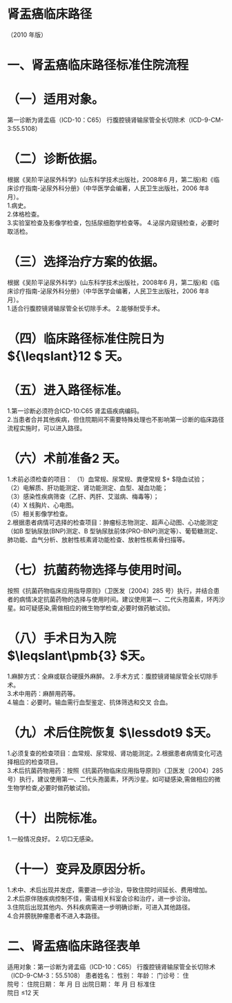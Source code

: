 # 肾盂癌临床路径  
（2010 年版）  
# 一、肾盂癌临床路径标准住院流程  
# （一）适用对象。  
第一诊断为肾盂癌（ICD-10：C65） 行腹腔镜肾输尿管全长切除术（ICD-9-CM-3:55.5108）  
# （二）诊断依据。  
根据《吴阶平泌尿外科学》(山东科学技术出版社，2008年6 月，第二版)和《临床诊疗指南-泌尿外科分册》（中华医学会编著，人民卫生出版社，2006 年8 月）。  
1.病史。  
2.体格检查。  
3.实验室检查及影像学检查，包括尿细胞学检查等。 4.泌尿内窥镜检查，必要时取活检。  
# （三）选择治疗方案的依据。  
根据《吴阶平泌尿外科学》(山东科学技术出版社，2008年6 月，第二版)和《临床诊疗指南-泌尿外科分册》（中华医学会编著，人民卫生出版社，2006 年8 月）。  
1.适合行腹腔镜肾输尿管全长切除手术。  2.能够耐受手术。  
# （四）临床路径标准住院日为 ${\leqslant}12 $ 天。  
# （五）进入路径标准。  
1.第一诊断必须符合ICD-10:C65 肾盂癌疾病编码。  
2.当患者合并其他疾病，但住院期间不需要特殊处理也不影响第一诊断的临床路径流程实施时，可以进入路径。  
# （六）术前准备2 天。  
1.术前必须检查的项目： （1）血常规、尿常规、粪便常规 $+ $隐血试验；  
（2）电解质、肝功能测定、肾功能测定、血型、凝血功能；  
（3）感染性疾病筛查（乙肝、丙肝、艾滋病、梅毒等）；  
（4）X 线胸片、心电图。  
（5）相关影像学检查。  
2.根据患者病情可选择的检查项目：肿瘤标志物测定、超声心动图、心功能测定（如B 型钠尿肽(BNP)测定、B 型钠尿肽前体(PRO-BNP)测定等）、葡萄糖测定、肺功能、血气分析、放射性核素肾功能检查、放射性核素骨扫描等。  
# （七）抗菌药物选择与使用时间。  
按照《抗菌药物临床应用指导原则》（卫医发〔2004〕285 号）执行，并结合患者的病情决定抗菌药物的选择与使用时间。建议使用第一、二代头孢菌素，环丙沙星。如可疑感染,需做相应的微生物学检查,必要时做药敏试验。  
# （八）手术日为入院 $\leqslant\pmb{3} $天。  
1.麻醉方式：全麻或联合硬膜外麻醉。 2.手术方式：腹腔镜肾输尿管全长切除手术。  
3.术中用药：麻醉用药等。  
4.输血：必要时。输血需行血型鉴定、抗体筛选和交叉 合血。  
# （九）术后住院恢复 $\lessdot9 $天。  
1.必须复查的检查项目：血常规、尿常规、肾功能测定。2.根据患者病情变化可选择相应的检查项目。  
3.术后抗菌药物用药：按照《抗菌药物临床应用指导原则》（卫医发〔2004〕285 号）执行，建议使用第一、二代头孢菌素，环丙沙星。如可疑感染,需做相应的微生物学检查,必要时做药敏试验。  
# （十）出院标准。  
1.一般情况良好。 2.切口无感染。  
# （十一）变异及原因分析。  
1.术中、术后出现并发症，需要进一步诊治，导致住院时间延长、费用增加。  
2.术后原伴随疾病控制不佳，需请相关科室会诊和治疗，进一步诊治。  
3.住院后出现其他内、外科疾病需进一步明确诊断，可进入其他路径。  
4.合并膀胱肿瘤患者不进入本路径。  
# 二、肾盂癌临床路径表单  
适用对象：第一诊断为肾盂癌（ICD-10：C65） 行腹腔镜肾输尿管全长切除术（ICD-9-CM-3：55.5108） 患者姓名：               性别：    年龄：      门诊号：        住  
院号：           住院日期：    年  月  日     出院日期：    年   月   日   标准住  
院日 ≤12 天  
